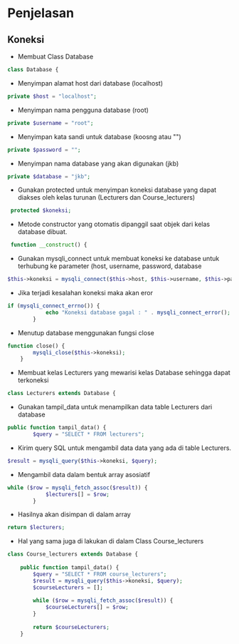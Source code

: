 # Penjelasan 

## Koneksi

- Membuat Class Database

```php
class Database {
```

- Menyimpan alamat host dari database (localhost)

```php
private $host = "localhost";
```

- Menyimpan nama pengguna database (root)

```php
private $username = "root";
```

- Menyimpan kata sandi untuk database (koosng atau "")

```php
private $password = "";
```

- Menyimpan nama database yang akan digunakan (jkb)

```php
private $database = "jkb";
```

- Gunakan protected untuk menyimpan koneksi database yang dapat diakses oleh kelas turunan (Lecturers dan Course_lecturers)

```php
 protected $koneksi;
```

- Metode constructor yang otomatis dipanggil saat objek dari kelas database dibuat.

```php
 function __construct() {
```

- Gunakan mysqli_connect untuk membuat koneksi ke database untuk terhubung ke parameter (host, username, password, database

```php
$this->koneksi = mysqli_connect($this->host, $this->username, $this->password, $this->database);
```

- Jika terjadi kesalahan koneksi maka akan eror

```php
if (mysqli_connect_errno()) {
            echo "Koneksi database gagal : " . mysqli_connect_error();
        }
```

- Menutup database menggunakan fungsi close

```php
function close() {
        mysqli_close($this->koneksi);
    }
```

- Membuat kelas Lecturers yang mewarisi kelas Database sehingga dapat terkoneksi

```php
class Lecturers extends Database {
```

- Gunakan tampil_data untuk menampilkan data table Lecturers dari database

```php
public function tampil_data() {
        $query = "SELECT * FROM lecturers";
```

- Kirim query SQL untuk mengambil data data yang ada di table Lecturers.

```php
$result = mysqli_query($this->koneksi, $query);
```

- Mengambil data dalam bentuk array asosiatif

```php
while ($row = mysqli_fetch_assoc($result)) {
            $lecturers[] = $row; 
        }
```

- Hasilnya akan disimpan di dalam array

```php
return $lecturers;
```

- Hal yang sama juga di lakukan di dalam Class Course_lecturers

```php
class Course_lecturers extends Database {
   
    public function tampil_data() {
        $query = "SELECT * FROM course_lecturers";
        $result = mysqli_query($this->koneksi, $query);
        $courseLecturers = [];
        
        while ($row = mysqli_fetch_assoc($result)) {
            $courseLecturers[] = $row; 
        }
        
        return $courseLecturers; 
    }
```
